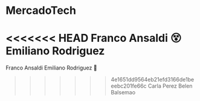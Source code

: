 # MercadoTech
<<<<<<< HEAD
Franco Ansaldi :dizzy_face:
Emiliano Rodriguez 
=======
Franco Ansaldi
Emiliano Rodriguez 🥸️
>>>>>>> 4e1651dd9564eb21efd3166de1beeebc201fe66c
Carla Perez 
Belen Balsemao

